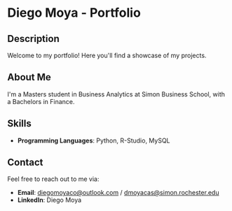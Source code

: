 # Diego Moya - Portfolio

## Description
Welcome to my portfolio! Here you'll find a showcase of my projects.

## About Me
I'm a Masters student in Business Analytics at Simon Business School, with a Bachelors in Finance.

## Skills
- **Programming Languages**: Python, R-Studio, MySQL

## Contact
Feel free to reach out to me via:
- **Email**: diegomoyaco@outlook.com / dmoyacas@simon.rochester.edu
- **LinkedIn**: Diego Moya

